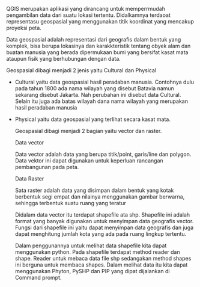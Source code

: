 QGIS merupakan aplikasi yang dirancang untuk memperrmudah pengambilan data dari suatu lokasi tertentu. Didalkamnya terdaoat representasu geospasial yang menggunakan titik koordinat yang mencakup proyeksi peta.

Data geospasial adalah representasi dari geografis dalam bentuk yang komplek, bisa berupa lokasinya dan karakkteristik tentang obyek alam dan buatan manusia yang berada dipermukaan bumi yang bersifat kasat mata ataupun fisik yang berhubungan dengan data.

Geospasial dibagi menjadi 2 jenis yaitu Cultural dan Physical

-   Cultural yaitu data geospasial hasil peradaban manusia. Contohnya dulu pada tahun 1800 ada nama wilayah yang disebut Batavia namun sekarang disebut Jakarta. Nah perubahan ini disebut data Cultural. Selain itu juga ada batas wilayah dana nama wilayah yang merupakan hasil peradaban manusia

-   Physical yaitu data geospasial yang terlihat secara kasat mata.

    Geospasial dibagi menjadi 2 bagian yaitu vector dan raster.

    Data vector

    Data vector adalah data yang berupa titik/point, garis/line dan polygon. Data vektor ini dapat digunakan untuk keperluan rancangan pembangunan pada peta.

    Data Raster

    Sata raster adalah data yang disimpan dalam bentuk yang kotak berbentuk segi empat dan nilainya menggunakan gambar berwarna, sehingga terbentuk suatu ruang yang teratur

    Didalam data vector itu terdapat shapefile ata shp. Shapefile ini adalah format yang banyak digunakan untuk menyimpan data geografis vector. Fungsi dari shapefile ini yaitu dapat menyimpan data geografis dan juga dapat menghitung jumlah kota yang ada pada ruang lingkup tertentu.

    Dalam penggunannya untuk melihat data shapefile kita dapat menggunakan python. Pada shapefile terdapat method reader dan shape. Reader untuk mebaca data file shp sedangakan method shapes ini berguna untuk membaca shapes. Dalam melihat data itu kita dapat menggunakan Phyton, PySHP dan PIP yang dipat dijalankan di Command prompt.
